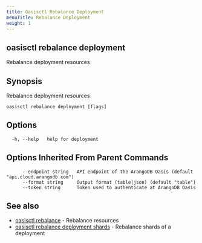 ```yaml
---
title: Oasisctl Rebalance Deployment
menuTitle: Rebalance Deployment
weight: 1
---
```

## oasisctl rebalance deployment

Rebalance deployment resources

## Synopsis
Rebalance deployment resources

```
oasisctl rebalance deployment [flags]
```

## Options
```
  -h, --help   help for deployment
```

## Options Inherited From Parent Commands
```
      --endpoint string   API endpoint of the ArangoDB Oasis (default "api.cloud.arangodb.com")
      --format string     Output format (table|json) (default "table")
      --token string      Token used to authenticate at ArangoDB Oasis
```

## See also
* [oasisctl rebalance](_index.md)	 - Rebalance resources
* [oasisctl rebalance deployment shards](rebalance-deployment-shards.md)	 - Rebalance shards of a deployment

